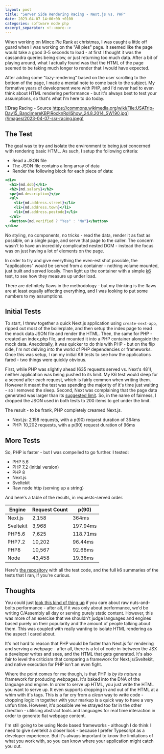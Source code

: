 ```yaml
---
layout: post
title: "Server Side Rendering Racing - Next.js vs. PHP"
date: 2023-04-07 14:00:00 +0100
categories: software node php
excerpt_separator: <!--more-->
---
```


When working on [Mince Pie Rank](https://mincepierank.co.uk) at christmas, I was caught a little off guard when I was working on the "All pies" page. It seemed like the page would take a good 3-5 seconds to load - at first I thought it was the cassandra queries being slow, or just returning too much data. After a bit of playing around, what I actually found was that the HTML of the page seemed to be taking much longer to render that I would have expected.

After adding some "lazy-rendering" based on the user scrolling to the bottom of the page, I made a mental note to come back to the subject. My formative years of development were with PHP, and I'd never had to even think about HTML rendering performance - but it's always best to test your assumptions, so that's what I'm here to do today.


![Drag Racing - Source https://commons.wikimedia.org/wiki/File:USATrip-Day15_BandimereKBPIRocknRollShow_24.8.2014_SW190.jpg](/images/2023-04-07-ssr-racing.jpeg)


<!--more-->

## The Test

The goal was to try and isolate the environment to being *just* concerned with rendering basic HTML. As such, I setup the following criteria:

- Read a JSON file
- The JSON file contains a long array of data
- Render the following block for each piece of data:

```jsx
<div>
  <h1>{md.dob}</h1>
  <h2>{md.salary}</h2>
  <p>{md.description}</p>
  <ul>
    <li>{md.address.street}</li>
    <li>{md.address.town}</li>
    <li>{md.address.postode}</li>
  </ul>
  <button>{md.verified ? "Yes" : "No"}</button>
</div>
```

No styling, no components, no tricks - read the data, render it as fast as possible, on a single page, and serve that page to the caller. The concern wasn't to have an incredibly complicated nested DOM - instead the focus was on just having a lot of elements on the page.

In order to try and give everything the even-est shot possible, the "applications" would be served from a container - nothing volume mounted, just built and served locally. Then light up the container with a simple [k6](https://k6.io/) test, to see how they measure up under load.

There are definitely flaws in the methodology - but my thinking is the flaws are at least equally affecting everything, and I was looking to put some numbers to my assumptions.

## Initial Tests

To start, I threw together a quick Next.js application using `create-next-app`, ripped out most of the boilerplate, and then setup the index page to read the mock data JSON file and render the HTML. Then, the same for PHP - created an index.php file, and mounted it into a PHP container alongside the mock data. Anecdotally, it was quicker to do this with PHP - but on the flip side, I'm not delving into the world of PHP dependencies or frameworks. Once this was setup, I ran my initial K6 tests to see how the applications fared - two things were quickly obvious.

First, while PHP was slightly ahead (635 requests served vs. Next's 481), neither application was being pushed to its limit. My K6 test would sleep for a second after each request, which is fairly common when writing them. However it meant the test was spending the majority of it's time just waiting - so I removed the sleep. Second, Next was complaining that the page data generated was larger than its [suggested limit](https://nextjs.org/docs/messages/large-page-data). So, in the name of fairness, I dropped the JSON used in both tests to 200 items to get under the limit. 

The result - to be frank, PHP completely creamed Next.js. 
- Next.js: 2,158 requests, with a p(90) request duration of 364ms
- PHP: 10,202 requests, with a p(90) request duration of 96ms

## More Tests

So, PHP is faster - but I was compelled to go further. I tested:

- PHP 5.6
- PHP 7.2 (initial version)
- PHP 8
- Next.js
- Sveltekit
- Raw node http (serving up a string)

And here's a table of the results, in requests-served order.

| Engine | Request Count | p(90) |
|------|-----|--------|
| Next.js | 2,158  | 364ms   |
| Sveltekit | 3,968  | 197.94ms |
| PHP5.6  | 7,625  | 118.71ms   |
| PHP7.2  | 10,202  | 96.44ms    |
| PHP8  | 10,567 | 92.68ms  |
| Node | 43,458   | 19.36ms   |

Here's [the repository](https://github.com/LeeMartin77/php-nextjs-drag-race) with all the test code, and the full k6 summaries of the tests that I ran, if you're curious.

## Thoughts

You could just [look this kind of thing up](https://www.techempower.com/benchmarks/#section=data-r21&test=composite) if you care about raw nuts-and-bolts performance - after all, if it was only about performance, we'd be writing C/Assembly all day or serving purely static content. However, this was more of an exercise that we shouldn't judge languages and engines based purely on their popularity and the amount of people talking about them. This was coupled with really wanting to isolate HTML rendering as the aspect I cared about.

It's not hard to reason that PHP would be faster than Next.js for rendering and serving a webpage - after all, there is a lot of code in-between the JSX a developer writes and sees, and the HTML that gets generated. It's also fair to level the criticism that comparing a framework for Next.js/Sveltekit, and native execution for PHP isn't an even fight.

Where the point comes for me though, is that PHP is *by its nature* a framework for producing webpages. It's baked into the DNA of the language and engine. In order to serve up HTML, you just write the HTML you want to serve up. It even supports dropping in and out of the HTML at a whim with it's tags. This is a far cry from a *clean* way to write code - dropping logic in together with your markup is a quick way to have a very unfun time. However, it's possible we've strayed too far in the other direction - utilising abstract tools and languages for real time interaction in order to generate flat webpage content.

I'm still going to be using Node based frameworks - although I do think I need to give sveltekit a closer look - because I prefer Typescript as a developer experience. But it's always important to know the limitations of what you work with, so you can know where your application might catch you out.